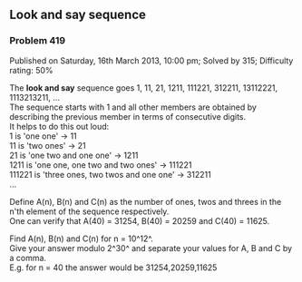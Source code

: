Look and say sequence
---------------------

### Problem 419

Published on Saturday, 16th March 2013, 10:00 pm; Solved by 315;
Difficulty rating: 50%

The **look and say** sequence goes 1, 11, 21, 1211, 111221, 312211,
13112221, 1113213211, ...\
 The sequence starts with 1 and all other members are obtained by
describing the previous member in terms of consecutive digits.\
 It helps to do this out loud:\
 1 is 'one one' → 11\
 11 is 'two ones' → 21\
 21 is 'one two and one one' → 1211\
 1211 is 'one one, one two and two ones' → 111221\
 111221 is 'three ones, two twos and one one' → 312211\
 ...

Define A(n), B(n) and C(n) as the number of ones, twos and threes in the
n'th element of the sequence respectively.\
 One can verify that A(40) = 31254, B(40) = 20259 and C(40) = 11625.

Find A(n), B(n) and C(n) for n = 10^12^.\
 Give your answer modulo 2^30^ and separate your values for A, B and C
by a comma.\
 E.g. for n = 40 the answer would be 31254,20259,11625

